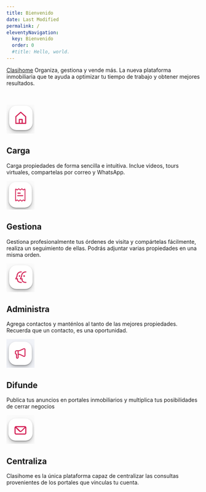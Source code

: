 ```yaml
---
title: Bienvenido
date: Last Modified 
permalink: /
eleventyNavigation:
  key: Bienvenido
  order: 0
  #title: Hello, world.
---
```

[Clasihome](https://clasihome.com/) Organiza, gestiona y vende más. La nueva plataforma inmobiliaria que te ayuda a optimizar tu tiempo de trabajo y obtener mejores resultados.

<br />
<br />
<div class="blocks">
  <div>
    <div class="inline-img">
      <img src="/content/images/chtools/g.png" alt="carga propiedades" />
      <h2>Carga</h2>
    </div>
    <p>
      Carga propiedades de forma sencilla e intuitiva. Inclue videos, tours virtuales, compartelas por correo y WhatsApp.
    </p>
  </div>
  <div>
    <div class="inline-img">
      <img src="/content/images/chtools/od.png" alt="gestiona ordenes de visita" />
      <h2>Gestiona</h2>
    </div>
    <p>
      Gestiona profesionalmente tus órdenes de visita y compártelas fácilmente, realiza un seguimiento de ellas. Podrás adjuntar varias propiedades en una misma orden.
    </p>
  </div>
  <div>
    <div class="inline-img">
      <img src="/content/images/chtools/c.png" alt="administra tus contactos" />
      <h2>Administra</h2>
    </div>
    <p>
      Agrega contactos y manténlos al tanto de las mejores propiedades. Recuerda que un contacto, es una oportunidad.
    </p>
  </div>    
  <div>
    <div class="inline-img">
      <img src="/content/images/chtools/d.png" alt="difunde en portales" />
      <h2>Difunde</h2>
    </div>
    <p>
      Publica tus anuncios en portales inmobiliarios y multiplica tus posibilidades de cerrar negocios
    </p>
  </div>
  <div>
    <div class="inline-img">
      <img src="/content/images/chtools/m.png" alt="centraliza tus correos" />
      <h2>Centraliza</h2>
    </div>
    <p>
      Clasihome es la única plataforma capaz de centralizar las consultas provenientes de los portales que vinculas tu cuenta.
    </p>
  </div>
</div>



